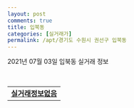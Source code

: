 ```yaml
---
layout: post
comments: true
title: 입북동
categories: [실거래가]
permalink: /apt/경기도 수원시 권선구 입북동
---
```


2021년 07월 03일 입북동 실거래 정보

<script type="text/javascript">
  google.charts.load('current', {'packages':['corechart']});
  google.charts.setOnLoadCallback(drawChart);

  function drawChart() {
    var data = google.visualization.arrayToDataTable([['거래일', '매매', '전월세', '전매'], ['20-07', 7, 18, 0], ['20-08', 13, 4, 0], ['20-09', 3, 18, 0], ['20-10', 10, 8, 0], ['20-11', 11, 7, 0], ['20-12', 15, 16, 0], ['21-01', 17, 15, 0], ['21-02', 24, 15, 0], ['21-03', 16, 7, 0], ['21-04', 10, 11, 0], ['21-05', 25, 11, 0], ['21-06', 8, 3, 0]]);

    var options = {
      title: '최근 유형별 거래량 추이',
      legend: { position: 'bottom' }
    };

    var chart = new google.visualization.LineChart(document.getElementById('columnchart_material'));
    chart.draw(data, (options));
  }
</script>

<div id="columnchart_material" style="width: 95%; margin-left: -35px; display: block"></div>
<br>
<table>
  <tr>
    <td colspan="4" style="font-weight: bold;"><a href="https://search.naver.com/search.naver?query=입북동 실거래정보없음">실거래정보없음</a></td>
  </tr>
    
</table>
    